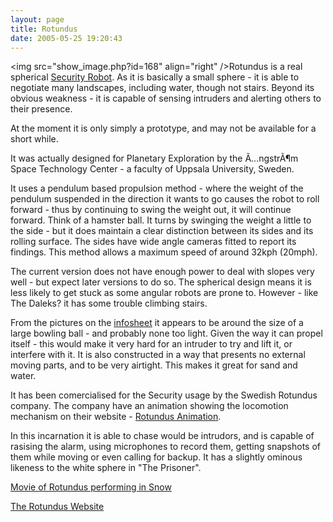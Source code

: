 ```yaml
---
layout: page
title: Rotundus
date: 2005-05-25 19:20:43
---
```

<p>&lt;img src="show_image.php?id=168" align="right" /&gt;Rotundus is a real spherical <a class="wiki" href="/wiki/security_robots.html" title="Security Robots">Security Robot</a>. As it is basically a small sphere - it is able to negotiate many landscapes, including water, though not stairs. Beyond its obvious weakness - it is capable of sensing intruders and alerting others to their presence.
</p>
<p>At the moment it is only simply a prototype, and may not be available for a short while.
</p>
<p>It was actually designed for Planetary Exploration by the Ã…ngstrÃ¶m Space Technology Center - a faculty of Uppsala University, Sweden.
</p>
<p>It uses a pendulum based propulsion method - where the weight of the pendulum suspended in the direction it wants to go causes the robot to roll forward - thus by continuing to swing the weight out, it will continue forward. Think of a hamster ball. It turns by swinging the weight a little to the side - but it does maintain a clear distinction between its sides and its rolling surface. The sides have wide angle cameras fitted to report its findings. This method allows a maximum speed of around 32kph (20mph).
</p>
<p>The current version does not have enough power to deal with slopes very well - but expect later versions to do so. The spherical design means it is less likely to get stuck as some angular robots are prone to. However - like The Daleks<a class="wiki wikinew for-review" title="Create page: The Daleks">?</a> it has some trouble climbing stairs.
</p>
<p>From the pictures on the <a class="wiki" href="tiki-directory_redirect.php?siteId=124" rel="">infosheet</a> it appears to be around the size of a large bowling ball - and probably none too light. Given the way it can propel itself - this would make it very hard for an intruder to try and lift it, or interfere with it. It is also constructed in a way that presents no external moving parts, and to be very airtight. This makes it great for sand and water.
</p>
<p>It has been comercialised for the Security usage by the Swedish Rotundus company. The company have an animation showing the locomotion mechanism on their website - <a class="wiki" href="tiki-directory_redirect.php?siteId=125" rel="">Rotundus Animation</a>.
</p>
<p>In this incarnation it is able to chase would be intrudors, and is capable of rasising the alarm, using microphones to record them, getting snapshots of them while moving or even calling for backup. It has a slightly ominous likeness to the white sphere in "The Prisoner".
</p>
<p><a class="wiki" href="tiki-directory_redirect.php?siteId=126" rel="">Movie of Rotundus performing in Snow</a>
</p>
<p><a class="wiki" href="tiki-directory_redirect.php?siteId=127" rel="">The Rotundus Website</a>
</p>
